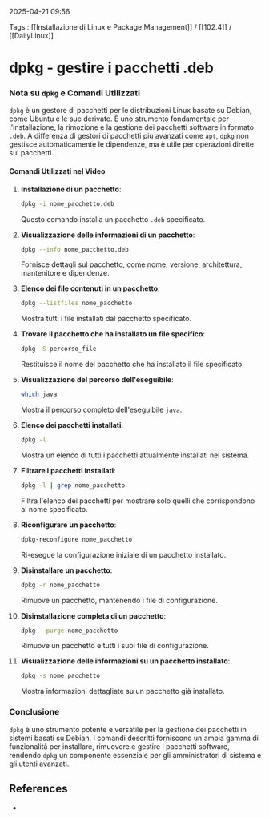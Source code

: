 2025-04-21 09:56

Tags : [[Installazione di Linux e Package Management]] / [[102.4]] / [[DailyLinux]]

# dpkg - gestire i pacchetti .deb

### Nota su `dpkg` e Comandi Utilizzati

`dpkg` è un gestore di pacchetti per le distribuzioni Linux basate su Debian, come Ubuntu e le sue derivate. È uno strumento fondamentale per l'installazione, la rimozione e la gestione dei pacchetti software in formato `.deb`. A differenza di gestori di pacchetti più avanzati come `apt`, `dpkg` non gestisce automaticamente le dipendenze, ma è utile per operazioni dirette sui pacchetti.

#### Comandi Utilizzati nel Video

1. **Installazione di un pacchetto**:
   ```bash
   dpkg -i nome_pacchetto.deb
   ```
   Questo comando installa un pacchetto `.deb` specificato.

2. **Visualizzazione delle informazioni di un pacchetto**:
   ```bash
   dpkg --info nome_pacchetto.deb
   ```
   Fornisce dettagli sul pacchetto, come nome, versione, architettura, mantenitore e dipendenze.

3. **Elenco dei file contenuti in un pacchetto**:
   ```bash
   dpkg --listfiles nome_pacchetto
   ```
   Mostra tutti i file installati dal pacchetto specificato.

4. **Trovare il pacchetto che ha installato un file specifico**:
   ```bash
   dpkg -S percorso_file
   ```
   Restituisce il nome del pacchetto che ha installato il file specificato.

5. **Visualizzazione del percorso dell'eseguibile**:
   ```bash
   which java
   ```
   Mostra il percorso completo dell'eseguibile `java`.

7. **Elenco dei pacchetti installati**:
   ```bash
   dpkg -l
   ```
   Mostra un elenco di tutti i pacchetti attualmente installati nel sistema.

8. **Filtrare i pacchetti installati**:
   ```bash
   dpkg -l | grep nome_pacchetto
   ```
   Filtra l'elenco dei pacchetti per mostrare solo quelli che corrispondono al nome specificato.

9. **Riconfigurare un pacchetto**:
   ```bash
   dpkg-reconfigure nome_pacchetto
   ```
   Ri-esegue la configurazione iniziale di un pacchetto installato.

10. **Disinstallare un pacchetto**:
    ```bash
    dpkg -r nome_pacchetto
    ```
    Rimuove un pacchetto, mantenendo i file di configurazione.

11. **Disinstallazione completa di un pacchetto**:
    ```bash
    dpkg --purge nome_pacchetto
    ```
    Rimuove un pacchetto e tutti i suoi file di configurazione.

12. **Visualizzazione delle informazioni su un pacchetto installato**:
    ```bash
    dpkg -s nome_pacchetto
    ```
    Mostra informazioni dettagliate su un pacchetto già installato.

### Conclusione

`dpkg` è uno strumento potente e versatile per la gestione dei pacchetti in sistemi basati su Debian. I comandi descritti forniscono un'ampia gamma di funzionalità per installare, rimuovere e gestire i pacchetti software, rendendo `dpkg` un componente essenziale per gli amministratori di sistema e gli utenti avanzati.
## References

- 